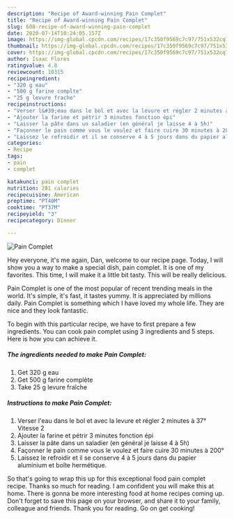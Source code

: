 ```yaml
---
description: "Recipe of Award-winning Pain Complet"
title: "Recipe of Award-winning Pain Complet"
slug: 608-recipe-of-award-winning-pain-complet
date: 2020-07-14T10:24:05.157Z
image: https://img-global.cpcdn.com/recipes/17c350f9569c7c97/751x532cq70/pain-complet-photo-principale-de-la-recette.jpg
thumbnail: https://img-global.cpcdn.com/recipes/17c350f9569c7c97/751x532cq70/pain-complet-photo-principale-de-la-recette.jpg
cover: https://img-global.cpcdn.com/recipes/17c350f9569c7c97/751x532cq70/pain-complet-photo-principale-de-la-recette.jpg
author: Isaac Flores
ratingvalue: 4.8
reviewcount: 10315
recipeingredient:
- "320 g eau"
- "500 g farine complte"
- "25 g levure frache"
recipeinstructions:
- "Verser l&#39;eau dans le bol et avec la levure et régler 2 minutes à 37° Vitesse 2"
- "Ajouter la farine et pétrir 3 minutes fonction épi"
- "Laisser la pâte dans un saladier (en général je laisse 4 à 5h)"
- "Façonner le pain comme vous le voulez et faire cuire 30 minutes à 200°"
- "Laissez le refroidir et il se conserve 4 à 5 jours dans du papier aluminium et boîte hermétique."
categories:
- Recipe
tags:
- pain
- complet

katakunci: pain complet 
nutrition: 281 calories
recipecuisine: American
preptime: "PT40M"
cooktime: "PT37M"
recipeyield: "3"
recipecategory: Dinner

---
```



![Pain Complet](https://img-global.cpcdn.com/recipes/17c350f9569c7c97/751x532cq70/pain-complet-photo-principale-de-la-recette.jpg)

Hey everyone, it's me again, Dan, welcome to our recipe page. Today, I will show you a way to make a special dish, pain complet. It is one of my favorites. This time, I will make it a little bit tasty. This will be really delicious.

Pain Complet is one of the most popular of recent trending meals in the world. It's simple, it's fast, it tastes yummy. It is appreciated by millions daily. Pain Complet is something which I have loved my whole life. They are nice and they look fantastic.




To begin with this particular recipe, we have to first prepare a few ingredients. You can cook pain complet using 3 ingredients and 5 steps. Here is how you can achieve it.

<!--inarticleads1-->

##### The ingredients needed to make Pain Complet:

1. Get 320 g eau
1. Get 500 g farine complète
1. Take 25 g levure fraîche




<!--inarticleads2-->

##### Instructions to make Pain Complet:

1. Verser l&#39;eau dans le bol et avec la levure et régler 2 minutes à 37° Vitesse 2
1. Ajouter la farine et pétrir 3 minutes fonction épi
1. Laisser la pâte dans un saladier (en général je laisse 4 à 5h)
1. Façonner le pain comme vous le voulez et faire cuire 30 minutes à 200°
1. Laissez le refroidir et il se conserve 4 à 5 jours dans du papier aluminium et boîte hermétique.




So that's going to wrap this up for this exceptional food pain complet recipe. Thanks so much for reading. I am confident you will make this at home. There is gonna be more interesting food at home recipes coming up. Don't forget to save this page on your browser, and share it to your family, colleague and friends. Thank you for reading. Go on get cooking!
